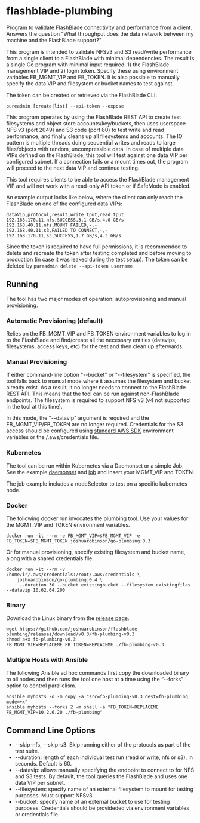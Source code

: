 # flashblade-plumbing

Program to validate FlashBlade connectivity and performance from a client. Answers the question "What throughput does the data network between my machine and the FlashBlade support?"

This program is intended to validate NFSv3 and S3 read/write performance from a single client to a FlashBlade with minimal dependencies. The result is a single Go program with minimal input required: 1) the FlashBlade management VIP and 2) login token. Specify these using environment variables FB_MGMT_VIP and FB_TOKEN. It is also possible to manually specify the data VIP and filesystem or bucket names to test against.

The token can be created or retrieved via the FlashBlade CLI:

```pureadmin [create|list] --api-token --expose```

This program operates by using the FlashBlade REST API to create test filesystems and object store accounts/key/buckets, then uses userspace NFS v3 (port 2049) and S3 code (port 80) to test write and read performance, and finally cleans up all filesystems and accounts. The IO pattern is multiple threads doing sequential writes and reads to large files/objects with random, uncompressible data. In case of multiple data VIPs defined on the FlashBlade, this tool will test against one data VIP per configured subnet. If a connection fails or a mount times out, the program will proceed to the next data VIP and continue testing.

This tool requires clients to be able to access the FlashBlade management VIP and will not work with a read-only API token or if SafeMode is enabled.

An example output looks like below, where the client can only reach the FlashBlade on one of the configured data VIPs:
```
dataVip,protocol,result,write_tput,read_tput
192.168.170.11,nfs,SUCCESS,3.1 GB/s,4.0 GB/s
192.168.40.11,nfs,MOUNT FAILED,-,-
192.168.40.11,s3,FAILED TO CONNECT,-,-
192.168.170.11,s3,SUCCESS,1.7 GB/s,4.3 GB/s
```

Since the token is required to have full permissions, it is recommended to delete and recreate the token after testing completed and before moving to production (in case it was leaked during the test setup). The token can be deleted by 
```pureadmin delete --api-token username```

## Running

The tool has two major modes of operation: autoprovisioning and manual provisioning.

### Automatic Provisioning (default)

Relies on the FB_MGMT_VIP and FB_TOKEN environment variables to log in to the FlashBlade and find/create all the necessary entities (datavips, filesystems, access keys, etc) for the test and then clean up afterwards.

### Manual Provisioning

If either command-line option "--bucket" or "--filesystem" is specified, the tool falls back to manual mode where it assumes the filesystem and bucket already exist. As a result, it no longer needs to connect to the FlashBlade REST API. This means that the tool can be run against non-FlashBlade endpoints. The filesystem is required to support NFS v3 (v4 not supported in the tool at this time).

In this mode, the "--datavip" argument is required and the FB_MGMT_VIP/FB_TOKEN are no longer required. Credentials for the S3 access should be configured using [standard AWS SDK](https://docs.aws.amazon.com/sdk-for-go/v1/developer-guide/configuring-sdk.html#specifying-credentials) environment variables or the /.aws/credentials file.

### Kubernetes

The tool can be run within Kubernetes via a Daemonset or a simple Job.  See the example [daemonset](k8s-daemonset.yaml) and [job](k8s-runner.yaml) and insert your MGMT_VIP and TOKEN.

The job example includes a nodeSelector to test on a specific kubernetes node.

### Docker

The following docker run invocates the plumbing tool. Use your values for the MGMT_VIP and TOKEN environment variables.

```docker run -it --rm -e FB_MGMT_VIP=$FB_MGMT_VIP -e FB_TOKEN=$FB_MGMT_TOKEN joshuarobinson/go-plumbing:0.3```

Or for manual provisioning, specify existing filesystem and bucket name, along with a shared credentials file.

```
docker run -it --rm -v /home/ir/.aws/credentials:/root/.aws/credentials \
    joshuarobinson/go-plumbing:0.4 \
     --duration 30 --bucket existingbucket --filesystem existingfiles --datavip 10.62.64.200
```

### Binary

Download the Linux binary from the [release page](https://github.com/joshuarobinson/flashblade-plumbing/releases/tag/v0.3).

```
wget https://github.com/joshuarobinson/flashblade-plumbing/releases/download/v0.3/fb-plumbing-v0.3
chmod a+x fb-plumbing-v0.3
FB_MGMT_VIP=REPLACEME FB_TOKEN=REPLACEME ./fb-plumbing-v0.3
```

### Multiple Hosts with Ansible

The following Ansible ad hoc commands first copy the downloaded binary to all nodes and then runs the tool one host at a time using the “--forks” option to control parallelism.

```
ansible myhosts -o -m copy -a "src=fb-plumbing-v0.3 dest=fb-plumbing mode=+x"
ansible myhosts --forks 2 -m shell -a "FB_TOKEN=REPLACEME FB_MGMT_VIP=10.2.6.20 ./fb-plumbing"
```

## Command Line Options

- --skip-nfs, --skip-s3: Skip running either of the protocols as part of the test suite.
- --duration: length of each individual test run (read or write, nfs or s3), in seconds. Default is 60.
- --datavip: allows manually specifying the endpoint to connect to for NFS and S3 tests. By default, the tool queries the FlashBlade and uses one data VIP per subnet.
- --filesystem: specify name of an external filesystem to mount for testing purposes. Must support NFSv3.
- --bucket: specify name of an external bucket to use for testing purposes. Credentials should be provideded via environment variables or credentials file.
